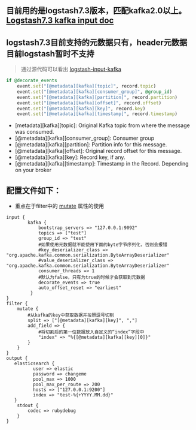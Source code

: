## 目前用的是logstash7.3版本，匹配kafka2.0以上。[Logstash7.3 kafka input doc](https://www.elastic.co/guide/en/logstash/current/plugins-inputs-kafka.html)

## logstash7.3目前支持的元数据只有，header元数据目前logstash暂时不支持

> 通过源代码可以看出 [logstash-input-kafka](https://github.com/logstash-plugins/logstash-input-kafka/blob/master/lib/logstash/inputs/kafka.rb)

```ruby
if @decorate_events
	event.set("[@metadata][kafka][topic]", record.topic)
	event.set("[@metadata][kafka][consumer_group]", @group_id)
	event.set("[@metadata][kafka][partition]", record.partition)
	event.set("[@metadata][kafka][offset]", record.offset)
	event.set("[@metadata][kafka][key]", record.key)
	event.set("[@metadata][kafka][timestamp]", record.timestamp)
```


* [metadata][kafka][topic]: Original Kafka topic from where the message was consumed.
* [@metadata][kafka][consumer_group]: Consumer group
* [@metadata][kafka][partition]: Partition info for this message.
* [@metadata][kafka][offset]: Original record offset for this message.
* [@metadata][kafka][key]: Record key, if any.
* [@metadata][kafka][timestamp]: Timestamp in the Record. Depending on your broker 

## 配置文件如下：

* 重点在于filter中的 [mutate](https://www.elastic.co/guide/en/logstash/current/plugins-filters-mutate.html) 属性的使用


```logstash
input {
        kafka {
            bootstrap_servers => "127.0.0.1:9092"
            topics => ["test"]
            group_id => "test"
            #如果使用元数据就不能使用下面的byte字节序列化，否则会报错
            #key_deserializer_class => "org.apache.kafka.common.serialization.ByteArrayDeserializer"
            #value_deserializer_class => "org.apache.kafka.common.serialization.ByteArrayDeserializer"
            consumer_threads => 1
            #默认为false，只有为true的时候才会获取到元数据
			decorate_events => true
			auto_offset_reset => "earliest"
         }
}
filter {
	mutate {
		#从kafka的key中获取数据并按照逗号切割
		split => ["[@metadata][kafka][key]", ","]
		add_field => {
			#将切割后的第一位数据放入自定义的“index”字段中
			"index" => "%{[@metadata][kafka][key][0]}"
		}
	}
}
output {
   elasticsearch {
          user => elastic
          password => changeme
          pool_max => 1000
          pool_max_per_route => 200
          hosts => ["127.0.0.1:9200"]
          index => "test-%{+YYYY.MM.dd}"
   }
    stdout {
        codec => rubydebug
    }
}

```
